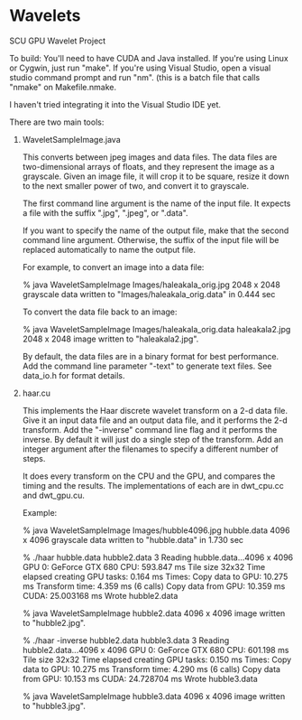 Wavelets
========

SCU GPU Wavelet Project

To build:
  You'll need to have CUDA and Java installed.
  If you're using Linux or Cygwin, just run "make".
  If you're using Visual Studio, open a visual studio command prompt
  and run "nm". (this is a batch file that calls "nmake" on Makefile.nmake.
  
  I haven't tried integrating it into the Visual Studio IDE yet.

There are two main tools:

1) WaveletSampleImage.java

   This converts between jpeg images and data files. The data files
   are two-dimensional arrays of floats, and they represent the image
   as a grayscale. Given an image file, it will crop it to be square,
   resize it down to the next smaller power of two, and convert it to
   grayscale.
   
   The first command line argument is the name of the input file.
   It expects a file with the suffix ".jpg", ".jpeg", or ".data".
   
   If you want to specify the name of the output file, make that the
   second command line argument. Otherwise, the suffix of the input file
   will be replaced automatically to name the output file.
   
   For example, to convert an image into a data file:

    % java WaveletSampleImage Images/haleakala_orig.jpg
    2048 x 2048 grayscale data written to "Images/haleakala_orig.data" in 0.444 sec

   To convert the data file back to an image:

    % java WaveletSampleImage Images/haleakala_orig.data haleakala2.jpg
    2048 x 2048 image written to "haleakala2.jpg".

   By default, the data files are in a binary format for best
   performance.  Add the command line parameter "-text" to generate
   text files. See data_io.h for format details.
   
2) haar.cu

   This implements the Haar discrete wavelet transform on a 2-d data file.
   Give it an input data file and an output data file, and it performs
   the 2-d transform. Add the "-inverse" command line flag and it performs
   the inverse. By default it will just do a single step of the transform.
   Add an integer argument after the filenames to specify a different number
   of steps.
   
   It does every transform on the CPU and the GPU, and compares the
   timing and the results.  The implementations of each are in
   dwt_cpu.cc and dwt_gpu.cu.
   
   Example:

    % java WaveletSampleImage Images/hubble4096.jpg hubble.data
    4096 x 4096 grayscale data written to "hubble.data" in 1.730 sec
    
    % ./haar hubble.data hubble2.data 3
    Reading hubble.data...4096 x 4096
    GPU 0: GeForce GTX 680
    CPU: 593.847 ms
    Tile size 32x32
    Time elapsed creating GPU tasks: 0.164 ms
    Times:
      Copy data to GPU:      10.275 ms
      Transform time:         4.359 ms (6 calls)
      Copy data from GPU:    10.359 ms
    CUDA: 25.003168 ms
    Wrote hubble2.data
    
    % java WaveletSampleImage hubble2.data
    4096 x 4096 image written to "hubble2.jpg".
    
    % ./haar -inverse hubble2.data hubble3.data 3
    Reading hubble2.data...4096 x 4096
    GPU 0: GeForce GTX 680
    CPU: 601.198 ms
    Tile size 32x32
    Time elapsed creating GPU tasks: 0.150 ms
    Times:
      Copy data to GPU:      10.275 ms
      Transform time:         4.290 ms (6 calls)
      Copy data from GPU:    10.153 ms
    CUDA: 24.728704 ms
    Wrote hubble3.data
    
    % java WaveletSampleImage hubble3.data
    4096 x 4096 image written to "hubble3.jpg".
   
